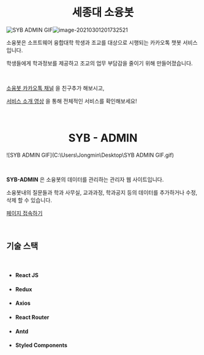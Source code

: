 # <center>세종대 소융봇</center>

![SYB ADMIN GIF](C:\Users\Jongmin\Desktop\SYB\logo.jpg)![image-20210301201732521](C:\Users\Jongmin\AppData\Roaming\Typora\typora-user-images\image-20210301201732521.png)



소융봇은 소프트웨어 융합대학 학생과 조교를 대상으로 시행되는 카카오톡 챗봇 서비스 입니다.

학생들에게 학과정보를 제공하고 조교의 업무 부담감을 줄이기 위해 만들어졌습니다.

<br>

<a href="https://pf.kakao.com/_sLeuK">소융봇 카카오톡 채널</a> 을 친구추가 해보시고,

<a href = "https://youtu.be/oy5sd2CRcTk">서비스 소개 영상</a> 을 통해 전체적인 서비스를 확인해보세요!

<br>

# <center>SYB - ADMIN</center>

![SYB ADMIN GIF](C:\Users\Jongmin\Desktop\SYB ADMIN GIF.gif)

<br>

<strong>SYB-ADMIN</strong> 은 소융봇의 데이터를 관리하는 관리자 웹 사이트입니다.

소융봇내의 질문들과 학과 사무실, 교과과정, 학과공지 등의 데이터를 추가하거나 수정, 삭제 할 수 있습니다.



<a href="syb-admin.site">페이지 접속하기</a>

<br>

## 기술 스택

<br>

- #### React JS

- #### Redux

- #### Axios

- #### React Router

- #### Antd

- #### Styled Components

